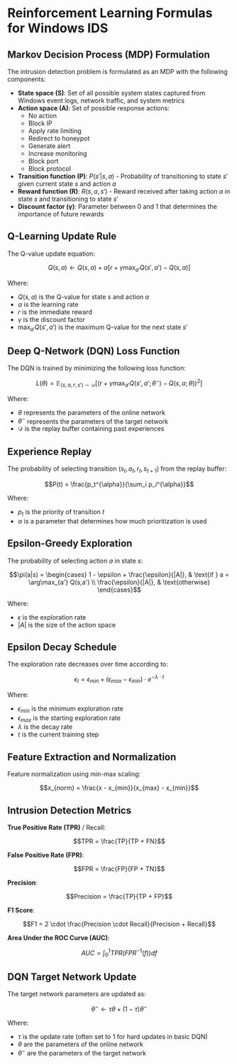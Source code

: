 # Reinforcement Learning Formulas for Windows IDS

## Markov Decision Process (MDP) Formulation

The intrusion detection problem is formulated as an MDP with the following components:

- **State space (S)**: Set of all possible system states captured from Windows event logs, network traffic, and system metrics
- **Action space (A)**: Set of possible response actions:
  - No action
  - Block IP
  - Apply rate limiting
  - Redirect to honeypot
  - Generate alert
  - Increase monitoring
  - Block port
  - Block protocol
- **Transition function (P)**: $P(s' | s, a)$ - Probability of transitioning to state $s'$ given current state $s$ and action $a$
- **Reward function (R)**: $R(s, a, s')$ - Reward received after taking action $a$ in state $s$ and transitioning to state $s'$
- **Discount factor (γ)**: Parameter between 0 and 1 that determines the importance of future rewards

## Q-Learning Update Rule

The Q-value update equation:

$$Q(s,a) \leftarrow Q(s,a) + \alpha [r + \gamma \max_{a'} Q(s',a') - Q(s,a)]$$

Where:
- $Q(s,a)$ is the Q-value for state $s$ and action $a$
- $\alpha$ is the learning rate
- $r$ is the immediate reward
- $\gamma$ is the discount factor
- $\max_{a'} Q(s',a')$ is the maximum Q-value for the next state $s'$

## Deep Q-Network (DQN) Loss Function

The DQN is trained by minimizing the following loss function:

$$L(\theta) = \mathbb{E}_{(s,a,r,s') \sim \mathcal{D}} \left[ \left( r + \gamma \max_{a'} Q(s', a'; \theta^-) - Q(s, a; \theta) \right)^2 \right]$$

Where:
- $\theta$ represents the parameters of the online network
- $\theta^-$ represents the parameters of the target network
- $\mathcal{D}$ is the replay buffer containing past experiences

## Experience Replay

The probability of selecting transition $(s_t, a_t, r_t, s_{t+1})$ from the replay buffer:

$$P(t) = \frac{p_t^{\alpha}}{\sum_i p_i^{\alpha}}$$

Where:
- $p_t$ is the priority of transition $t$
- $\alpha$ is a parameter that determines how much prioritization is used

## Epsilon-Greedy Exploration

The probability of selecting action $a$ in state $s$:

$$\pi(a|s) = \begin{cases}
1 - \epsilon + \frac{\epsilon}{|A|}, & \text{if } a = \arg\max_{a'} Q(s,a') \\
\frac{\epsilon}{|A|}, & \text{otherwise}
\end{cases}$$

Where:
- $\epsilon$ is the exploration rate
- $|A|$ is the size of the action space

## Epsilon Decay Schedule

The exploration rate decreases over time according to:

$$\epsilon_t = \epsilon_{min} + (\epsilon_{max} - \epsilon_{min}) \cdot e^{-\lambda \cdot t}$$

Where:
- $\epsilon_{min}$ is the minimum exploration rate
- $\epsilon_{max}$ is the starting exploration rate
- $\lambda$ is the decay rate
- $t$ is the current training step

## Feature Extraction and Normalization

Feature normalization using min-max scaling:

$$x_{norm} = \frac{x - x_{min}}{x_{max} - x_{min}}$$

## Intrusion Detection Metrics

**True Positive Rate (TPR)** / Recall:

$$TPR = \frac{TP}{TP + FN}$$

**False Positive Rate (FPR)**:

$$FPR = \frac{FP}{FP + TN}$$

**Precision**:

$$Precision = \frac{TP}{TP + FP}$$

**F1 Score**:

$$F1 = 2 \cdot \frac{Precision \cdot Recall}{Precision + Recall}$$

**Area Under the ROC Curve (AUC)**:

$$AUC = \int_{0}^{1} TPR(FPR^{-1}(f)) df$$

## DQN Target Network Update

The target network parameters are updated as:

$$\theta^- \leftarrow \tau \theta + (1 - \tau) \theta^-$$

Where:
- $\tau$ is the update rate (often set to 1 for hard updates in basic DQN)
- $\theta$ are the parameters of the online network
- $\theta^-$ are the parameters of the target network 